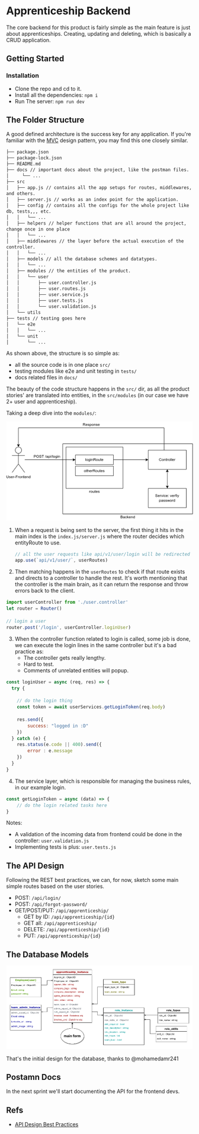 # Apprenticeship Backend
The core backend for this product is fairly simple as the main feature is just about apprenticeships. Creating, updating and deleting, which is basically a CRUD application.

## Getting Started
### Installation
- Clone the repo and cd to it.
- Install all the dependencies: `npm i`
- Run The server: `npm run dev`

## The Folder Structure
A good defined architecture is the success key for any application.
If you're familiar with the [MVC](https://en.wikipedia.org/wiki/Model%E2%80%93view%E2%80%93controller) design pattern, you may find this one closely similar.

```
├── package.json
├── package-lock.json
├── README.md
├── docs // important docs about the project, like the postman files.
│     └── ...
├── src
│   ├── app.js // contains all the app setups for routes, middlewares, and others.
│   ├── server.js // works as an index point for the application.
│   ├── config // contains all the configs for the whole project like db, tests,,, etc.
│   │   └── ...
│   ├── helpers // helper functions that are all around the project, change once in one place
│   │   └── ...
│   ├── middlewares // the layer before the actual execution of the controller.
│   │   └── ...
│   ├── models // all the database schemes and datatypes.
│   │   └── ...
│   ├── modules // the entities of the product.
│   │   └── user
│   │       ├── user.controller.js
│   │       ├── user.routes.js
│   │       ├── user.service.js
│   │       ├── user.tests.js
│   │       └── user.validation.js
│   └── utils
├── tests // testing goes here
│   └── e2e
│   │   └── ...
│   └── unit
│       └── ...
```

As shown above, the structure is so simple as:
- all the source code is in one place `src/` 
- testing modules like e2e and unit testing in `tests/` 
- docs related files in `docs/`

The beauty of the code structure happens in the `src/` dir, as all the product stories' are translated into entities, in the `src/modules` (in our case we have 2+ user and apprenticeship).

Taking a deep dive into the `modules/`:

<p align="center">
    <img src="assets/backend_structure.png">
</p>

1. When a request is being sent to the server, the first thing it hits in the main index is the `index.js/server.js` where the router decides which entityRoute to use.
    
    ```javascript
    // all the user requests like api/v1/user/login will be redirected to the userRoutes
    app.use(`api/v1/user/`, userRoutes)
    ```
2. Then matching happens in the `userRoutes` to check if that route exists and directs to a controller to handle the rest. It's worth mentioning that the controller is the main brain, as it can return the response and throw errors back to the client.

```javascript
import userController from './user.controller'
let router = Router()

// login a user
router.post('/login', userController.loginUser)
```

3. When the controller function related to login is called, some job is done, we can execute the login lines in the same controller but it's a bad practice as:
    - The controller gets really lengthy.
    - Hard to test.
    - Comments of unrelated entities will popup.

```javascript
const loginUser = async (req, res) => {
  try {
    
    // do the login thing
    const token = await userServices.getLoginToken(req.body)

    res.send({
        success: "logged in :D"
    })
  } catch (e) {
    res.status(e.code || 400).send({
        error : e.message
    })
  }
}
```
4. The service layer, which is responsible for managing the business rules, in our example login.

```javascript
const getLoginToken = async (data) => {
    // do the login related tasks here
}
```

Notes:
- A validation of the incoming data from frontend could be done in the controller: `user.validation.js`
- Implementing tests is plus: `user.tests.js`

## The API Design
Following the REST best practices, we can, for now, sketch some main simple routes based on the user stories.

- POST:  `/api/login/`
- POST:  `/api/forgot-password/`
- GET/POST/PUT: `/api/apprenticeship/`
    - GET by ID: `/api/apprenticeship/{id}`
    - GET all: `/api/apprenticeship/`
    - DELETE: `/api/apprenticeship/{id}`
    - PUT: `/api/apprenticeship/{id}`

## The Database Models

<p align="center">
    <img src="assets/db_models.png">
</p>

That's the initial design for the database, thanks to @mohamedamr241
## Postamn Docs
In the next sprint we'll start documenting the API for the frontend devs.

## Refs
- [API Design Best Practices](https://stackoverflow.blog/2020/03/02/best-practices-for-rest-api-design/) 
